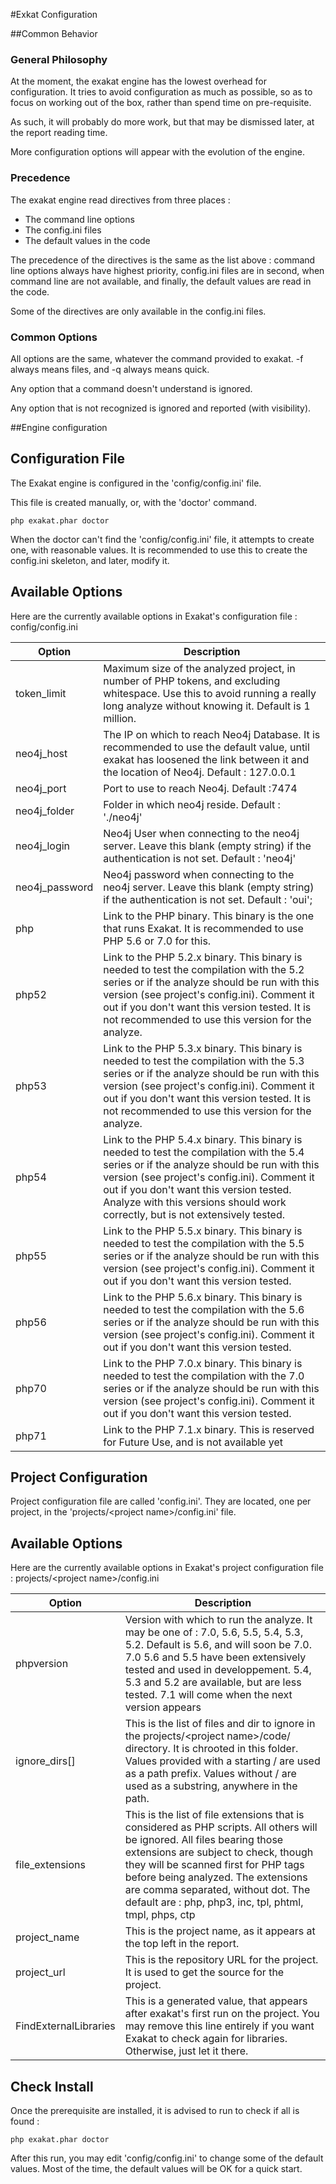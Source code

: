 #Exkat Configuration

##Common Behavior

### General Philosophy
At the moment, the exakat engine has the lowest overhead for configuration. It tries to avoid configuration as much as possible, so as to focus on working out of the box, rather than spend time on pre-requisite.

As such, it will probably do more work, but that may be dismissed later, at the report reading time.

More configuration options will appear with the evolution of the engine.

### Precedence
The exakat engine read directives from three places :

* The command line options
* The config.ini files
* The default values in the code

The precedence of the directives is the same as the list above : command line options always have highest priority, config.ini files are in second, when command line are not available, and finally, the default values are read in the code.

Some of the directives are only available in the config.ini files.

### Common Options
All options are the same, whatever the command provided to exakat. -f always means files, and -q always means quick. 

Any option that a command doesn't understand is ignored. 

Any option that is not recognized is ignored and reported (with visibility).

##Engine configuration

## Configuration File
The Exakat engine is configured in the 'config/config.ini' file. 

This file is created manually, or, with the 'doctor' command.

```shell
php exakat.phar doctor
```

When the doctor can't find the 'config/config.ini' file, it attempts to create one, with reasonable values. It is recommended to use this to create the config.ini skeleton, and later, modify it.

## Available Options

Here are the currently available options in Exakat's configuration file : config/config.ini

|Option|Description|
|---|---|
| token_limit | Maximum size of the analyzed project, in number of PHP tokens, and excluding whitespace. Use this to avoid running a really long analyze without knowing it. Default is 1 million. |
|neo4j_host| The IP on which to reach Neo4j Database. It is recommended to use the default value, until exakat has loosened the link between it and the location of Neo4j. Default : 127.0.0.1|
|neo4j_port     |Port to use to reach Neo4j. Default :7474|
|neo4j_folder   | Folder in which neo4j reside. Default : './neo4j'|
|neo4j_login    | Neo4j User when connecting to the neo4j server. Leave this blank (empty string) if the authentication is not set. Default : 'neo4j'|
|neo4j_password | Neo4j password when connecting to the neo4j server. Leave this blank (empty string) if the authentication is not set. Default : 'oui';|
|php| Link to the PHP binary. This binary is the one that runs Exakat. It is recommended to use PHP 5.6 or 7.0 for this. |
|php52| Link to the PHP 5.2.x binary. This binary is needed to test the compilation with the 5.2 series or if the analyze should be run with this version (see project's config.ini). Comment it out if you don't want this version tested. It is not recommended to use this version for the analyze.|
|php53| Link to the PHP 5.3.x binary. This binary is needed to test the compilation with the 5.3 series or if the analyze should be run with this version (see project's config.ini). Comment it out if you don't want this version tested. It is not recommended to use this version for the analyze.|
|php54| Link to the PHP 5.4.x binary. This binary is needed to test the compilation with the 5.4 series or if the analyze should be run with this version (see project's config.ini). Comment it out if you don't want this version tested. Analyze with this versions should work correctly, but is not extensively tested.|
|php55| Link to the PHP 5.5.x binary. This binary is needed to test the compilation with the 5.5 series or if the analyze should be run with this version (see project's config.ini). Comment it out if you don't want this version tested.|
|php56| Link to the PHP 5.6.x binary. This binary is needed to test the compilation with the 5.6 series or if the analyze should be run with this version (see project's config.ini). Comment it out if you don't want this version tested.|
|php70| Link to the PHP 7.0.x binary. This binary is needed to test the compilation with the 7.0 series or if the analyze should be run with this version (see project's config.ini). Comment it out if you don't want this version tested.|
|php71| Link to the PHP 7.1.x binary. This is reserved for Future Use, and is not available yet|



## Project Configuration

Project configuration file are called 'config.ini'. They are located, one per project, in the 'projects/&lt;project name&gt;/config.ini' file. 

## Available Options

Here are the currently available options in Exakat's project configuration file : projects/&lt;project name&gt;/config.ini

|Option|Description|
|---|---|
| phpversion | Version with which to run the analyze. It may be one of : 7.0, 5.6, 5.5, 5.4, 5.3, 5.2. Default is 5.6, and will soon be 7.0. 7.0 5.6 and 5.5 have been extensively tested and used in developpement. 5.4, 5.3 and 5.2 are available, but are less tested. 7.1 will come when the next version appears|
|ignore_dirs[]|This is the list of files and dir to ignore in the projects/&lt;project name&gt;/code/ directory. It is chrooted in this folder. Values provided with a starting / are used as a path prefix. Values without / are used as a substring, anywhere in the path.|
|file_extensions|This is the list of file extensions that is considered as PHP scripts. All others will be ignored. All files bearing those extensions are subject to check, though they will be scanned first for PHP tags before being analyzed. The extensions are comma separated, without dot. The default are : php, php3, inc, tpl, phtml, tmpl, phps, ctp|
|project_name|This is the project name, as it appears at the top left in the report. |
|project_url|This is the repository URL for the project. It is used to get the source for the project. |
|FindExternalLibraries| This is a generated value, that appears after exakat's first run on the project. You may remove this line entirely if you want Exakat to check again for libraries. Otherwise, just let it there. |


## Check Install

Once the prerequisite are installed, it is advised to run to check if all is found : 

`php exakat.phar doctor`

After this run, you may edit 'config/config.ini' to change some of the default values. Most of the time, the default values will be OK for a quick start.
